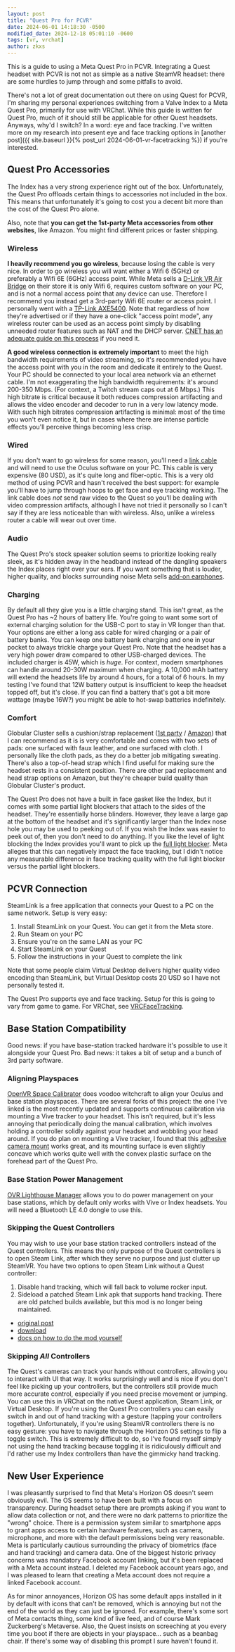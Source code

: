 ```yaml
---
layout: post
title: "Quest Pro for PCVR"
date: 2024-06-01 14:18:30 -0500
modified_date: 2024-12-18 05:01:10 -0600
tags: [vr, vrchat]
author: zkxs
---
```


This is a guide to using a Meta Quest Pro in PCVR. Integrating a Quest headset with PCVR is not not as simple as a native SteamVR headset: there are some hurdles to jump through and some pitfalls to avoid.

There's not a lot of great documentation out there on using Quest for PCVR, I'm sharing my personal experiences switching from a Valve Index to a Meta Quest Pro, primarily for use with VRChat. While this guide is written for Quest Pro, much of it should still be applicable for other Quest headsets. Anyways, why'd I switch? In a word: eye and face tracking. I've written more on my research into present eye and face tracking options in [another post]({{ site.baseurl }}{% post_url 2024-06-01-vr-facetracking %}) if you're interested.

## Quest Pro Accessories

The Index has a very strong experience right out of the box. Unfortunately, the Quest Pro offloads certain things to accessories not included in the box. This means that unfortunately it's going to cost you a decent bit more than the cost of the Quest Pro alone.

Also, note that **you can get the 1st-party Meta accessories from other websites**, like Amazon. You might find different prices or faster shipping.

### Wireless

**I heavily recommend you go wireless**, because losing the cable is very nice. In order to go wireless you will want either a Wifi 6 (5GHz) or preferably a Wifi 6E (6GHz) access point. While Meta sells a [D-Link VR Air Bridge](https://www.meta.com/quest/accessories/d-link-vr-air-bridge/) on their store it is only Wifi 6, requires custom software on your PC, and is not a normal access point that any device can use. Therefore I recommend you instead get a 3rd-party Wifi 6E router or access point. I personally went with a [TP-Link AXE5400](https://www.amazon.com/dp/B0B3SQK74L). Note that regardless of how they're advertised or if they have a one-click "access point mode", any wireless router can be used as an access point simply by disabling unneeded router features such as NAT and the DHCP server. [CNET has an adequate guide on this process](https://www.cnet.com/home/internet/how-to-turn-an-old-wi-fi-router-into-an-access-point/) if you need it.

**A good wireless connection is extremely important** to meet the high bandwidth requirements of video streaming, so it's recommended you have the access point with you in the room and dedicate it entirely to the Quest. Your PC should be connected to your local area network via an ethernet cable. I'm not exaggerating the high bandwidth requirements: it's around 200-350 Mbps. (For context, a Twitch stream caps out at 6 Mbps.) This high bitrate is critical because it both reduces compression artifacting and allows the video encoder and decoder to run in a very low latency mode. With such high bitrates compression artifacting is minimal: most of the time you won't even notice it, but in cases where there are intense particle effects you'll perceive things becoming less crisp.

### Wired

If you don't want to go wireless for some reason, you'll need a [link cable](https://www.meta.com/quest/accessories/link-cable/) and will need to use the Oculus software on your PC. This cable is very expensive (80 USD), as it's quite long and fiber-optic. This is a very old method of using PCVR and hasn't received the best support: for example you'll have to jump through hoops to get face and eye tracking working. The link cable does *not* send raw video to the Quest so you'll be dealing with video compression artifacts, although I have not tried it personally so I can't say if they are less noticeable than with wireless. Also, unlike a wireless router a cable will wear out over time.

### Audio

The Quest Pro's stock speaker solution seems to prioritize looking really sleek, as it's hidden away in the headband instead of the dangling speakers the Index places right over your ears. If you want something that is louder, higher quality, and blocks surrounding noise Meta sells [add-on earphones](https://www.meta.com/quest/accessories/quest-pro-vr-earphones/).

### Charging

By default all they give you is a little charging stand. This isn't great, as the Quest Pro has ~2 hours of battery life. You're going to want some sort of external charging solution for the USB-C port to stay in VR longer than that. Your options are either a long ass cable for wired charging or a pair of battery banks. You can keep one battery bank charging and one in your pocket to always trickle charge your Quest Pro. Note that the headset has a very high power draw compared to other USB-charged devices. The included charger is 45W, which is _huge_. For context, modern smartphones can handle around 20-30W maximum when charging. A 10,000 mAh battery will extend the headsets life by around 4 hours, for a total of 6 hours. In my testing I've found that 12W battery output is insufficient to keep the headset topped off, but it's close. If you can find a battery that's got a bit more wattage (maybe 16W?) you might be able to hot-swap batteries indefinitely. 

### Comfort

Globular Cluster sells a cushion/strap replacement ([1st party](https://www.globular-cluster.com/QCOQPCF01.html) / [Amazon](https://www.amazon.com/dp/B0BYNF7JXC)) that I can recommend as it is is very comfortable and comes with two sets of pads: one surfaced with faux leather, and one surfaced with cloth. I personally like the cloth pads, as they do a better job mitigating sweating. There's also a top-of-head strap which I find useful for making sure the headset rests in a consistent position. There are other pad replacement and head strap options on Amazon, but they're cheaper build quality than Globular Cluster's product.

The Quest Pro does not have a built in face gasket like the Index, but it comes with some partial light blockers that attach to the sides of the headset. They're essentially horse blinders. However, they leave a large gap at the bottom of the headset and it's significantly larger than the Index nose hole you may be used to peeking out of. If you wish the Index was easier to peek out of, then you don't need to do anything. If you like the level of light blocking the Index provides you'll want to pick up the [full light blocker](https://www.meta.com/quest/accessories/quest-pro-full-light-blocker/). Meta alleges that this can negatively impact the face tracking, but I didn't notice any measurable difference in face tracking quality with the full light blocker versus the partial light blockers.

## PCVR Connection

SteamLink is a free application that connects your Quest to a PC on the same network. Setup is very easy:

1. Install SteamLink on your Quest. You can get it from the Meta store.
2. Run Steam on your PC
3. Ensure you're on the same LAN as your PC
4. Start SteamLink on your Quest
5. Follow the instructions in your Quest to complete the link

Note that some people claim Virtual Desktop delivers higher quality video encoding than SteamLink, but Virtual Desktop costs 20 USD so I have not personally tested it.

The Quest Pro supports eye and face tracking. Setup for this is going to vary from game to game. For VRChat, see [VRCFaceTracking](https://docs.vrcft.io/docs/hardware/quest-pro).

## Base Station Compatibility

Good news: if you have base-station tracked hardware it's possible to use it alongside your Quest Pro. Bad news: it takes a bit of setup and a bunch of 3rd party software.

### Aligning Playspaces

[OpenVR Space Calibrator](https://github.com/hyblocker/OpenVR-SpaceCalibrator) does voodoo witchcraft to align your Oculus and base station playspaces. There are several forks of this project: the one I've linked is the most recently updated and supports continuous calibration via mounting a Vive tracker to your headset. This isn't required, but it's less annoying that periodically doing the manual calibration, which involves holding a controller solidly against your headset and wobbling your head around. If you do plan on mounting a Vive tracker, I found that this [adhesive camera mount](https://www.amazon.com/dp/B06XBZ4T27) <!-- source: https://www.reddit.com/r/QuestPro/comments/1amrb9n/headset_tracker/kpoemuq/ --> works great, and its mounting surface is even slightly concave which works quite well with the convex plastic surface on the forehead part of the Quest Pro.

### Base Station Power Management

[OVR Lighthouse Manager](https://github.com/kurotu/OVR-Lighthouse-Manager) allows you to do power management on your base stations, which by default only works with Vive or Index headsets. You will need a Bluetooth LE 4.0 dongle to use this.

### Skipping the Quest Controllers

You may wish to use your base station tracked controllers instead of the Quest controllers. This means the only purpose of the Quest controllers is to open Steam Link, after which they serve no purpose and just clutter up SteamVR. You have two options to open Steam Link without a Quest controller:

1. Disable hand tracking, which will fall back to volume rocker input.
2. Sideload a patched Steam Link apk that supports hand tracking. There are old patched builds available, but this mod is no longer being maintained.
  - [original post](https://x.com/hazreh/status/1730622836073451858)
  - [download](https://drive.google.com/drive/folders/1RUfkDgFDUm2p6Wgc7AeGJ8M25pyoFRFi)
  - [docs on how to do the mod yourself](https://gist.github.com/hazre/af05ab92a2c247b2956495fadaf8d251)

### Skipping _All_ Controllers

The Quest's cameras can track your hands without controllers, allowing you to interact with UI that way. It works surprisingly well and is nice if you don't feel like picking up your controllers, but the controllers still provide much more accurate control, especially if you need precise movement or jumping. You can use this in VRChat on the native Quest application, Steam Link, or Virtual Desktop. If you're using the Quest Pro controllers you can easily switch in and out of hand tracking with a gesture (tapping your controllers together). Unfortunately, if you're using SteamVR controllers there is no easy gesture: you have to navigate through the Horizon OS settings to flip a toggle switch. This is extremely difficult to do, so I've found myself simply not using the hand tracking because toggling it is ridiculously difficult and I'd rather use my Index controllers than have the gimmicky hand tracking.

## New User Experience

I was pleasantly surprised to find that Meta's Horizon OS doesn't seem obviously evil. The OS seems to have been built with a focus on transparency. During headset setup there are prompts asking if you want to allow data collection or not, and there were no dark patterns to prioritize the "wrong" choice. There is a permission system similar to smartphone apps to grant apps access to certain hardware features, such as camera, microphone, and more with the default permissions being very reasonable. Meta is particularly cautious surrounding the privacy of biometrics (face and hand tracking) and camera data. One of the biggest historic privacy concerns was mandatory Facebook account linking, but it's been replaced with a Meta account instead. I deleted my Facebook account years ago, and I was pleased to learn that creating a Meta account does not require a linked Facebook account.

As for minor annoyances, Horizon OS has some default apps installed in it by default with icons that can't be removed, which is annoying but not the end of the world as they can just be ignored. For example, there's some sort of Meta contacts thing, some kind of live feed, and of course Mark Zuckerberg's Metaverse. Also, the Quest insists on screeching at you every time you boot if there are objects in your playspace... such as a beanbag chair. If there's some way of disabling this prompt I sure haven't found it.
